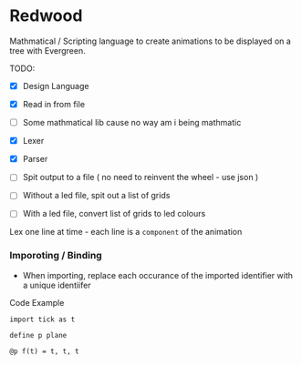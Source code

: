 # Redwood
Mathmatical / Scripting language to create animations to be displayed on a tree with Evergreen.

TODO:

- [x] Design Language
- [x] Read in from file
- [ ] Some mathmatical lib cause no way am i being mathmatic
- [x] Lexer
- [x] Parser
- [ ] Spit output to a file ( no need to reinvent the wheel - use json )

- [ ] Without a led file, spit out a list of grids
- [ ] With a led file, convert list of grids to led colours


Lex one line at time - each line is a `component` of the animation


### Imporoting / Binding

- When importing, replace each occurance of the imported identifier with a unique identiifer

Code Example
```
import tick as t

define p plane

@p f(t) = t, t, t

```


